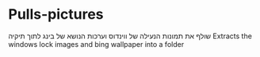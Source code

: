# Pulls-pictures
שולף את תמונות הנעילה של ווינדוס וערכות הנושא של בינג לתוך תיקיה
Extracts the windows lock images and bing wallpaper into a folder
